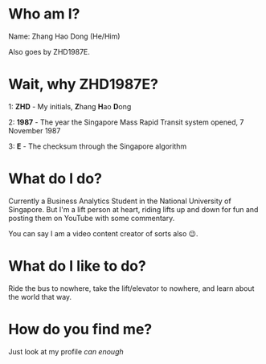 # Who am I?
Name: Zhang Hao Dong (He/Him)

Also goes by ZHD1987E.

# Wait, why ZHD1987E?

1: **ZHD** - My initials, **Z**hang **H**ao **D**ong

2: **1987** - The year the Singapore Mass Rapid Transit system opened, 7 November 1987

3: **E** - The checksum through the Singapore algorithm

# What do I do?
Currently a Business Analytics Student in the National University of Singapore. But I'm a lift person at heart, riding lifts up and down for fun and posting them on YouTube with some commentary.

You can say I am a video content creator of sorts also 😉.

# What do I like to do?
Ride the bus to nowhere, take the lift/elevator to nowhere, and learn about the world that way.

# How do you find me?
Just look at my profile _can enough_
